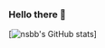 ### Hello there 👋
 
<!-- [![nsbb's GitHub stats](https://github-readme-stats.vercel.app/api?username=nsbb&theme=midnight-purple)](https://github.com/anuraghazra/github-readme-stats) -->
<!--![nsbb's GitHub stats](https://github-readme-stats.vercel.app/api?username=nsbb&show_icons=true&theme=midnight-purple)-->
[![nsbb's GitHub stats](https://github-readme-stats.vercel.app/api?username=nsbb)]
<!--![nsbb's GitHub stats](https://github-readme-stats.vercel.app/api?username=nsbb&show_icons=true&theme=aura)-->

<!--
**nsbb/nsbb** is a ✨ _special_ ✨ repository because its `README.md` (this file) appears on your GitHub profile.

Here are some ideas to get you started:

- 🔭 I’m currently working on ...
- 🌱 I’m currently learning ...
- 👯 I’m looking to collaborate on ...
- 🤔 I’m looking for help with ...
- 💬 Ask me about ...
- 📫 How to reach me: ...
- 😄 Pronouns: ...
- ⚡ Fun fact: ...
-->
